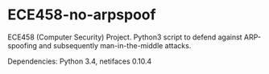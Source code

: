 ECE458-no-arpspoof
==================

ECE458 (Computer Security) Project. Python3 script to defend against ARP-spoofing and subsequently man-in-the-middle attacks.

Dependencies: Python 3.4, netifaces 0.10.4
